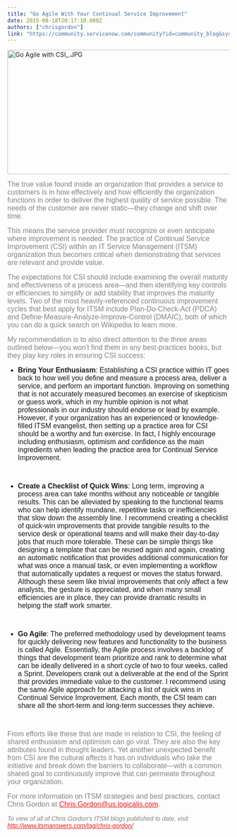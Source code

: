 ```yaml
---
title: "Go Agile With Your Continual Service Improvement"
date: 2015-08-18T20:17:10.000Z
authors: ["chrisgordon"]
link: "https://community.servicenow.com/community?id=community_blog&sys_id=324e66addbd0dbc01dcaf3231f961973"
---
```

<p><img  alt="Go Agile with CSI_.JPG" class="image-0 jive-image" src="c25bc402db509fc068c1fb651f9619fb.iix" style="height: 281px; width: 620px;"/></p><p style="font-family: 'Open Sans', 'Helvetica Neue', Helvetica, Arial, sans-serif; font-size: 14px; margin-bottom: 15px; color: #848383;"><span style="font-size: 12pt; font-family: helvetica;">The true value found inside an organization that provides a service to customers is in how effectively and how efficiently the organization functions in order to deliver the highest quality of service possible. The needs of the customer are never static—they change and shift over time.</span></p><p style="font-family: 'Open Sans', 'Helvetica Neue', Helvetica, Arial, sans-serif; font-size: 14px; margin-bottom: 15px; color: #848383;"><span style="font-family: helvetica; font-size: 12pt;">This means the service provider must recognize or even anticipate where improvement is needed. The practice of Continual Service Improvement (CSI) within an IT Service Management (ITSM) organization thus becomes critical when demonstrating that services are relevant and provide value.</span></p><p style="font-family: 'Open Sans', 'Helvetica Neue', Helvetica, Arial, sans-serif; font-size: 14px; margin-bottom: 15px; color: #848383;"><span style="font-family: helvetica; font-size: 12pt;">The expectations for CSI should include examining the overall maturity and effectiveness of a process area—and then identifying key controls or efficiencies to simplify or add stability that improves the maturity levels. Two of the most heavily-referenced continuous improvement cycles that best apply for ITSM include Plan-Do-Check-Act (PDCA) and Define-Measure-Analyze-Improve-Control (DMAIC), both of which you can do a quick search on Wikipedia to learn more.</span></p><p style="font-family: 'Open Sans', 'Helvetica Neue', Helvetica, Arial, sans-serif; font-size: 14px; margin-bottom: 15px; color: #848383;"><span style="font-family: helvetica; font-size: 12pt;">My recommendation is to also direct attention to the three areas outlined below—you won't find them in any best-practices books, but they play key roles in ensuring CSI success:</span></p><ul><li><span style="font-family: helvetica; font-size: 12pt;"><strong style="font-family: inherit; font-size: inherit; font-style: inherit;">Bring Your Enthusiasm</strong>: Establishing a CSI practice within IT goes back to how well you define and measure a process area, deliver a service, and perform an important function. Improving on something that is not accurately measured becomes an exercise of skepticism or guess work, which in my humble opinion is not what professionals in our industry should endorse or lead by example. However, if your organization has an experienced or knowledge-filled ITSM evangelist, then setting up a practice area for CSI should be a worthy and fun exercise. In fact, I highly encourage including enthusiasm, optimism and confidence as the main ingredients when leading the practice area for Continual Service Improvement.</span></li></ul><p><span style="font-family: helvetica; font-size: 12pt;"><br/></span></p><ul><li><span style="font-family: helvetica; font-size: 12pt;"><strong style="font-family: inherit; font-size: inherit; font-style: inherit;">Create a Checklist of Quick Wins</strong>: Long term, improving a process area can take months without any noticeable or tangible results. This can be alleviated by speaking to the functional teams who can help identify mundane, repetitive tasks or inefficiencies that slow down the assembly line. I recommend creating a checklist of quick-win improvements that provide tangible results to the service desk or operational teams and will make their day-to-day jobs that much more tolerable. These can be simple things like designing a template that can be reused again and again, creating an automatic notification that provides additional communication for what was once a manual task, or even implementing a workflow that automatically updates a request or moves the status forward. Although these seem like trivial improvements that only affect a few analysts, the gesture is appreciated, and when many small efficiencies are in place, they can provide dramatic results in helping the staff work smarter.</span></li></ul><p><span style="font-family: helvetica; font-size: 12pt;"><br/></span></p><ul><li><span style="font-family: helvetica; font-size: 12pt;"><strong style="font-family: inherit; font-size: inherit; font-style: inherit;">Go Agile</strong>: The preferred methodology used by development teams for quickly delivering new features and functionality to the business is called Agile. Essentially, the Agile process involves a backlog of things that development team prioritize and rank to determine what can be ideally delivered in a short cycle of two to four weeks, called a Sprint. Developers crank out a deliverable at the end of the Sprint that provides immediate value to the customer. I recommend using the same Agile approach for attacking a list of quick wins in Continual Service Improvement. Each month, the CSI team can share all the short-term and long-term successes they achieve.</span></li></ul><p><span style="font-family: helvetica; font-size: 12pt;"><br/></span></p><p style="font-family: 'Open Sans', 'Helvetica Neue', Helvetica, Arial, sans-serif; font-size: 14px; margin-bottom: 15px; color: #848383;"><span style="font-family: helvetica; font-size: 12pt;">From efforts like these that are made in relation to CSI, the feeling of shared enthusiasm and optimism can go viral. They are also the key attributes found in thought leaders. Yet another unexpected benefit from CSI are the cultural affects it has on individuals who take the initiative and break down the barriers to collaborate—with a common shared goal to continuously improve that can permeate throughout your organization.</span></p><p style="font-family: 'Open Sans', 'Helvetica Neue', Helvetica, Arial, sans-serif; font-size: 14px; margin-bottom: 15px; color: #848383;"><span style="font-size: 12pt; font-family: helvetica;">For more information on ITSM strategies and best practices, contact Chris Gordon at <a title="ris.Gordon@us.logicalis.com" href="mailto:Chris.Gordon@us.logicalis.com" style="font-family: inherit; font-size: inherit; font-style: inherit; font-weight: inherit; color: #e41e26;">Chris.Gordon@us.logicalis.com</a>.</span></p><p style="font-family: 'Open Sans', 'Helvetica Neue', Helvetica, Arial, sans-serif; font-size: 14px; margin-bottom: 15px; color: #848383;"><em style="font-family: inherit; font-size: inherit; font-weight: inherit;"><span style="font-family: helvetica;">To view of all of Chris Gordon's ITSM blogs published to date, visit </span><a href="http://www.itsmanswers.com/tag/chris-gordon/" style="font-family: inherit; font-size: inherit; font-style: inherit; font-weight: inherit; color: #e41e26;"><span style="font-family: helvetica;">http://www.itsmanswers.com/tag/chris-gordon/</span></a></em></p>
